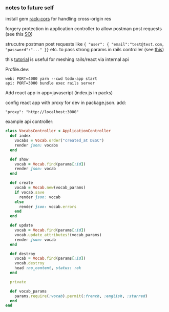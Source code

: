 ### notes to future self

install gem [rack-cors](https://github.com/cyu/rack-cors) for handling cross-origin res

forgery protection in application controller to allow postman post requests (see this [SO](https://stackoverflow.com/questions/41619177/actioncontroller-invalidauthenticitytoken-in-apiv1userscontrollercreate))

strucutre postman post requests like ```{ "user": { "email":"test@test.com, "password":"..." }}``` etc. to pass strong params in rails controller (see [this](https://medium.com/@spaquet/testing-rails-5-api-with-postman-36f1e79dc4d))

this [tutorial](https://medium.com/@pamit/todo-list-building-a-react-app-with-rails-api-7a3027907665) is useful for meshing rails/react via internal api

Profile.dev: 
```
web: PORT=4000 yarn --cwd todo-app start
api: PORT=3000 bundle exec rails server
```

Add react app in app>javascript (index.js in packs)

config react app with proxy for dev in package.json. add:
```
"proxy": "http://localhost:3000"
```

example api controller:

```ruby
class VocabsController < ApplicationController
  def index
    vocabs = Vocab.order("created_at DESC")
    render json: vocabs
  end

  def show
    vocab = Vocab.find(params[:id])
    render json: vocab
  end

  def create
    vocab = Vocab.new(vocab_params)
    if vocab.save
      render json: vocab
    else
      render json: vocab.errors
    end
  end

  def update
    vocab = Vocab.find(params[:id])
    vocab.update_attributes!(vocab_params)
    render json: vocab
  end

  def destroy
    vocab = Vocab.find(params[:id])
    vocab.destroy
    head :no_content, status: :ok
  end

  private

  def vocab_params
    params.require(:vocab).permit(:french, :english, :starred)
  end
end

```


